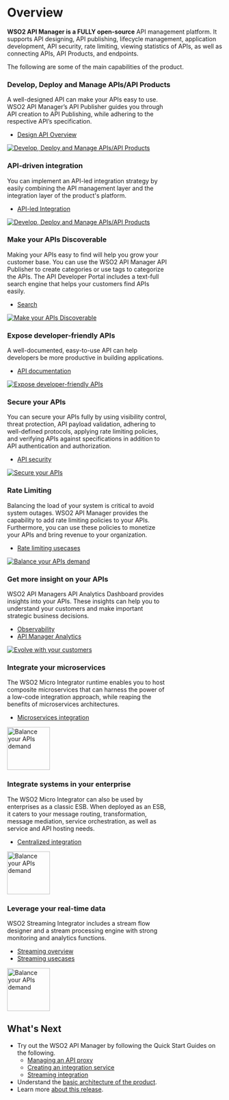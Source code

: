 # Overview

**WSO2 API Manager is a FULLY open-source** API management platform. It supports API designing, API publishing, lifecycle management, application development, API security, rate limiting, viewing statistics of APIs, as well as connecting APIs, API Products, and endpoints.

The following are some of the main capabilities of the product.

### Develop, Deploy and Manage APIs/API Products


<div style="width: 100%; overflow: hidden;">

<div class="leftContentOverview" style="width:75% !important;">A well-designed API can make your APIs easy to use. WSO2 API Manager’s API Publisher guides you through API creation to API Publishing, while adhering to the respective API’s specification. 
    <ul>
        <li><a href="{{base_path}}/design/design-api-overview/">Design API Overview</li>
    </ul>
  </div>
  
  <div class="rightImageOverview">
          <a href='{{base_path}}/assets/img/get_started/overview/icons/design-and-runtime-governance.png'>
              <img src='{{base_path}}/assets/img/get_started/overview/icons/design-and-runtime-governance.png' alt="Develop, Deploy and Manage APIs/API Products" />
          </a>
      </div>
</div>


### API-driven integration

<div style="width: 100%; overflow: hidden;">

<div class="leftContentOverview" style="width:75% !important;">You can implement an API-led integration strategy by easily combining the API management layer and the integration layer of the product's platform.
    <ul>
            <li><a href="{{base_path}}/integrate/api-led-integration">API-led Integration</li>
    </ul>
  </div>

  <div class="rightImageOverview">
          <a href='{{base_path}}/assets/img/get_started/overview/icons/integrate-api-workflows.png'>
              <img src='{{base_path}}/assets/img/get_started/overview/icons/integrate-api-workflows.png' alt="Develop, Deploy and Manage APIs/API Products" />
          </a>
      </div>
</div>


### Make your APIs Discoverable

<div style="width: 100%; overflow: hidden;">

<div class="leftContentOverview" style="width:75% !important;">Making your APIs easy to find will help you grow your customer base. You can use the WSO2 API Manager API Publisher to create categories or use tags to categorize the APIs. The API Developer Portal includes a text-full search engine that helps your customers find APIs easily.
    <ul>
        <li><a href="{{base_path}}/consume/discover-apis/search/">Search</li>
    </ul>
  </div>
  
  <div class="rightImageOverview">
          <a href='{{base_path}}/assets/img/get_started/overview/icons/service-discovery.png'>
              <img src='{{base_path}}/assets/img/get_started/overview/icons/service-discovery.png' alt="Make your APIs Discoverable" />
          </a>
      </div>
</div>


### Expose developer-friendly APIs

<div style="width: 100%; overflow: hidden;">

<div class="leftContentOverview" style="width:75% !important;">A well-documented, easy-to-use API can help developers be more productive in building applications.  
    <ul>
        <li><a href="{{base_path}}/design/api-documentation/add-api-documentation/">API documentation</li>
    </ul>
  </div>
  
  <div class="rightImageOverview">
          <a href='{{base_path}}/assets/img/get_started/overview/icons/securely-expose-apis.png'>
              <img src='{{base_path}}/assets/img/get_started/overview/icons/securely-expose-apis.png' alt="Expose developer-friendly APIs" />
          </a>
      </div>
</div>


### Secure your APIs

<div style="width: 100%; overflow: hidden;">

<div class="leftContentOverview" style="width:75% !important;">You can secure your APIs fully by using visibility control, threat protection, API payload validation, adhering to well-defined protocols, applying rate limiting policies, and verifying APIs against specifications in addition to API authentication and authorization.
    <ul>
        <li><a href="{{base_path}}/design/api-security/api-authentication/api-authentication-overview/">API security</li>
    </ul>
  </div>
  
  <div class="rightImageOverview">
          <a href='{{base_path}}/assets/img/get_started/overview/icons/api-security-and-policy-enforcement.png'>
              <img src='{{base_path}}/assets/img/get_started/overview/icons/api-security-and-policy-enforcement.png' alt="Secure your APIs" />
          </a>
      </div>
</div>


### Rate Limiting

<div style="width: 100%; overflow: hidden;">

<div class="leftContentOverview" style="width:75% !important;">Balancing the load of your system is critical to avoid system outages. WSO2 API Manager provides the capability to add rate limiting policies to your APIs. Furthermore, you can use these policies to monetize your APIs and bring revenue to your organization.  
    <ul>
        <li><a href="{{base_path}}/design/rate-limiting/introducing-throttling-use-cases/">Rate limiting usecases</li>
    </ul>
  </div>
  
  <div class="rightImageOverview">
          <a href='{{base_path}}/assets/img/get_started/overview/rate-limiting.png'>
              <img src='{{base_path}}/assets/img/get_started/overview/rate-limiting.png'  alt="Balance your APIs demand" />
          </a>
      </div>
</div>


### Get more insight on your APIs

<div style="width: 100%; overflow: hidden;">

<div class="leftContentOverview" style="width:75% !important;">WSO2 API Managers API Analytics Dashboard provides insights into your APIs. These insights can help you to understand your customers and make important strategic business decisions.
    <ul>
        <li><a href="{{base_path}}/observe/observe-overview/">Observability</li>
        <li><a href="{{base_path}}/observe/api-manager-analytics/overview-of-api-analytics/">API Manager Analytics</li>
    </ul>
  </div>
  
  <div class="rightImageOverview">
          <a href='{{base_path}}/assets/img/get_started/overview/icons/business-insights.png'>
              <img src='{{base_path}}/assets/img/get_started/overview/icons/business-insights.png' alt="Evolve with your customers" />
          </a>
      </div>
</div>

### Integrate your microservices

<div style="width: 100%; overflow: hidden;">

<div class="leftContentOverview" style="width:75% !important;">The WSO2 Micro Integrator runtime enables you to host composite microservices that can harness the power of a low-code integration approach, while reaping the benefits of microservices architectures.
    <ul>
        <li><a href="{{base_path}}/integrate/integration-overview/#microservices-integration">Microservices integration</li>
    </ul>
  </div>
  
  <div class="rightImageOverview">
          <a href='{{base_path}}/assets/img/get_started/overview/micro-integrator.png'>
              <img src='{{base_path}}/assets/img/get_started/overview/micro-integrator.png'  width="100" alt="Balance your APIs demand" />
          </a>
      </div>
</div>


### Integrate systems in your enterprise

<div style="width: 100%; overflow: hidden;">

<div class="leftContentOverview" style="width:75% !important;">The WSO2 Micro Integrator can also be used by enterprises as a classic ESB. When deployed as an ESB, it caters to your message routing, transformation, message mediation, service orchestration, as well as service and API hosting needs.
    <ul>
        <li><a href="{{base_path}}/integrate/integration-overview/#centralized-integration-enterprise-service-bus">Centralized integration</li>
    </ul>
  </div>
  
  <div class="rightImageOverview">
          <a href='{{base_path}}/assets/img/get_started/overview/esb.png'>
              <img src='{{base_path}}/assets/img/get_started/overview/esb.png'  width="100" alt="Balance your APIs demand" />
          </a>
      </div>
</div>


### Leverage your real-time data

<div style="width: 100%; overflow: hidden;">

<div class="leftContentOverview" style="width:75% !important;">WSO2 Streaming Integrator includes a stream flow designer and a stream processing engine with strong monitoring and analytics functions.  
    <ul>
        <li><a href="{{base_path}}/streaming/streaming-overview/">Streaming overview</li>
        <li><a href="{{base_path}}/use-cases/streaming-usecase/use-cases/">Streaming usecases</li>
    </ul>
  </div>
  
  <div class="rightImageOverview">
          <a href='{{base_path}}/assets/img/get_started/overview/streaming-data.png'>
              <img src='{{base_path}}/assets/img/get_started/overview/streaming-data.png'  width="100" alt="Balance your APIs demand" />
          </a>
      </div>
</div>

## What's Next

- Try out the WSO2 API Manager by following the Quick Start Guides on the following.
    - [Managing an API proxy]({{base_path}}/get-started/quick-start-guide/quick-start-guide)
    - [Creating an integration service]({{base_path}}/get-started/quick-start-guide/integration-qsg)
    - [Streaming integration]({{base_path}}/get-started/quick-start-guide/streaming-qsg)
- Understand the [basic architecture of the product]({{base_path}}/get-started/architecture).
- Learn more [about this release]({{base_path}}/get-started/about-this-release).
